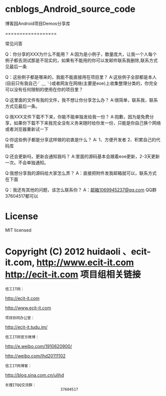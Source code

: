 ﻿cnblogs_Android_source_code
==================

博客园Android项目Demos分享库

==================

常见问答

Q：你分享的XXX为什么不能用？
A:因为是小例子，数量庞大，让我一个人每个例子都去测试那是不现实的，如果有不能用的你可以发邮件联系我删除,联系方式见最后一条

Q：这些例子都是哪来的，我能不能直接用在项目里？
A:这些例子全部都是本人(目前只有我自己╯﹏╰)或者网友在网络(主要是eoe)上收集整理分类的，你完全可以没有任何限制的使用在你的项目里？

Q:这里面的文件有我的文件，我不想让你分享怎么办？
A:很简单，联系我，联系方式见最后一条。

Q:我XXX文件下载不下来，你能不能单独发给我一份？
A:抱歉，因为是免费分享，如果你下载不下来我完全没有义务来随时给你发一份，只能是你自己换个网络或者浏览器重新试一下

Q:你这些例子都是分享这样做的初衷是什么？
A: 1、方便开发者 2、积累自己的代码库

Q:还会更新吗，更新会通知我吗？
A:里面的源码基本会跟着eoe更新，2-3天更新一次。不会单独通知。

Q:我想分享我的源码给大家怎么弄？
A：直接把附件发我邮箱就可以，联系方式在下面


Q：我还有其他的问题，该怎么联系你？
A：邮箱1069945237@qq.com QQ群37604517都可以

License
=================
MIT licensed

Copyright (C) 2012 huidaoli 、ecit-it.com, http://www.ecit-it.com http://ecit-it.com
项目组相关链接
==========================================================================================================================
    信工IT网：
http://ecit-it.com
            
http://www.ecit-it.com

    项目协同办公室：
http://ecit-it.tudu.im/

    信工IT网官方微博：
http://e.weibo.com/1910620900/ 
                
http://weibo.com/lhd20111102

    信工IT网博客：
http://blog.sina.com.cn/ulihd


    东理ITQQ交流群：
                             37604517
